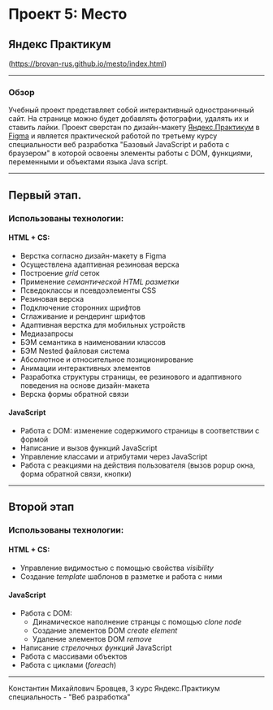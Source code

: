 # Проект 5: Место
## Яндекс Практикум
(https://brovan-rus.github.io/mesto/index.html)
***

### Обзор
Учебный проект представляет собой интерактивный одностраничный сайт. На странице можно будет добавлять фотографии, удалять их и ставить лайки. Проект сверстан по дизайн-макету [Яндекс.Практикум](https://praktikum.yandex.ru/) в [Figma](https://figma.com/) и является практической работой по третьему курсу специальности веб разработка "Базовый JavaScript и работа с браузером" в которой освоены элементы работы с DOM, функциями, переменными и объектами языка Java script.

***
## Первый этап.
### Использованы технологии:
#### HTML + CS:
* Верстка согласно дизайн-макету в Figma
* Осуществлена адаптивная резиновая верска
* Построение *grid* сеток
* Применение *семантической HTML разметки*
* Псведоклассы и псевдоэлементы CSS
* Резиновая верска
* Подключение сторонних шрифтов
* Сглаживание и рендеринг шрифтов
* Адаптивная верстка для мобильных устройств
* Медиазапросы
* БЭМ семантика в наименовании классов
* БЭМ Nested файловая система
* Абсолютное и относительное позиционирование
* Анимации интерактивных элементов
* Разработка структуры страницы, ее резинового и адаптивного поведения на основе дизайн-макета
* Верска формы обратной связи

#### JavaScript
* Работа с DOM: изменение содержимого страницы в соответствии с формой
* Написание и вызов функций JavaScript
* Управление классами и атрибутами через JavaScript
* Работа с реакциями на действия пользователя (вызов popup окна, форма обратной связи, кнопки)
***
## Второй этап

### Использованы технологии:
#### HTML + CS:
* Управление видимостью с помощью свойства _visibility_
* Создание _template_ шаблонов в разметке и работа с ними
#### JavaScript
* Работа с DOM:
  * Динамическое наполнение странцы с помощью _clone node_
  * Создание элементов DOM _create element_
  * Удаление элементов DOM _remove_
* Написание _стрелочных функций_ JavaScript
* Работа с массивами объектов
* Работа с циклами (_foreach_)

***

Константин Михайлович Бровцев, 3 курс Яндекс.Практикум специальность - "Веб разработка"
